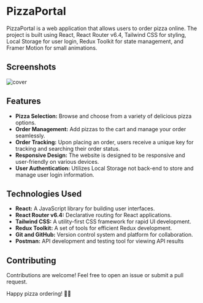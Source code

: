 # PizzaPortal
PizzaPortal is a web application that allows users to order pizza online. The project is built using React, React Router v6.4, Tailwind CSS for styling, Local Storage for user login, Redux Toolkit for state management, and Framer Motion for small animations.


## Screenshots
![cover](https://github.com/HamzaHamani/pizza-website/assets/102440542/3b38906b-e689-44f9-a275-2132cddc0b7d)



## Features

- **Pizza Selection:** Browse and choose from a variety of delicious pizza options.
- **Order Management:** Add pizzas to the cart and manage your order seamlessly.
- **Order Tracking:** Upon placing an order, users receive a unique key for tracking and searching their order status.
- **Responsive Design:** The website is designed to be responsive and user-friendly on various devices.
- **User Authentication:** Utilizes Local Storage not back-end to store and manage user login information.


## Technologies Used

- **React:** A JavaScript library for building user interfaces.
- **React Router v6.4:** Declarative routing for React applications.
- **Tailwind CSS:** A utility-first CSS framework for rapid UI development.
- **Redux Toolkit:** A set of tools for efficient Redux development.
- **Git and GitHub:** Version control system and platform for collaboration.
- **Postman:** API development and testing tool for viewing API results

## Contributing
Contributions are welcome! Feel free to open an issue or submit a pull request.

Happy pizza ordering! 🍕✨

